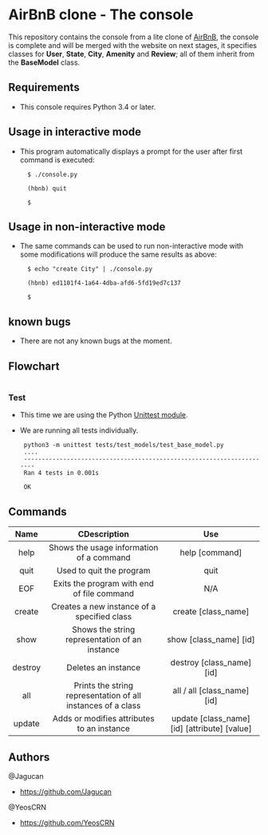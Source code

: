 # AirBnB clone - The console

This repository contains the console from a lite clone of <a href="https://www.airbnb.com/">AirBnB</a>, the console is complete and will be merged with the website on next stages, it specifies classes for <b>User</b>, <b>State</b>, <b>City</b>, <b>Amenity</b> and <b>Review</b>; all of them inherit from the <b>BaseModel</b> class.

## Requirements

* This console requires Python 3.4 or later.

## Usage in interactive mode

* This program automatically displays a prompt for the user after first command is executed:

        $ ./console.py

        (hbnb) quit

        $

## Usage in non-interactive mode

* The same commands can be used to run non-interactive mode with some modifications will produce the same results as above:

        $ echo "create City" | ./console.py

        (hbnb) ed1101f4-1a64-4dba-afd6-5fd19ed7c137

        $

## known bugs

* There are not any known bugs at the moment.

## Flowchart

<img src=""/>

### Test

* This time we are using the Python <a href="https://docs.python.org/3.4/library/unittest.html">Unittest module</a>.
 - We are running all tests individually.

        python3 -m unittest tests/test_models/test_base_model.py
        ....
        ----------------------------------------------------------------------
        Ran 4 tests in 0.001s

        OK

## Commands
| Name | CDescription | Use |
|    :---:     |      :---:     |     :---:     |
|   help   | Shows the usage information of a command     | help [command]    |
|   quit     | Used to quit the program       | quit      |
|   EOF   |   Exits the program with end of file command | N/A |
|   create  |   Creates a new instance of a specified class |   create [class_name] |
|   show    |   Shows the string representation of an instance  |   show [class_name] [id]  |
|   destroy |   Deletes an instance |   destroy [class_name] [id]   |
|   all |   Prints the string representation of all instances of a class    |   all / all [class_name] [id] |
|   update  |   Adds or modifies attributes to an instance  |   update [class_name] [id] [attribute] [value]    |

## Authors

@Jagucan

- https://github.com/Jagucan

@YeosCRN

- https://github.com/YeosCRN
